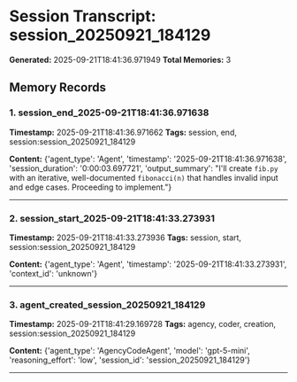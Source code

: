 # Session Transcript: session_20250921_184129

**Generated:** 2025-09-21T18:41:36.971949
**Total Memories:** 3

## Memory Records

### 1. session_end_2025-09-21T18:41:36.971638

**Timestamp:** 2025-09-21T18:41:36.971662
**Tags:** session, end, session:session_20250921_184129

**Content:** {'agent_type': 'Agent', 'timestamp': '2025-09-21T18:41:36.971638', 'session_duration': '0:00:03.697721', 'output_summary': "I'll create `fib.py` with an iterative, well-documented `fibonacci(n)` that handles invalid input and edge cases. Proceeding to implement."}

---

### 2. session_start_2025-09-21T18:41:33.273931

**Timestamp:** 2025-09-21T18:41:33.273936
**Tags:** session, start, session:session_20250921_184129

**Content:** {'agent_type': 'Agent', 'timestamp': '2025-09-21T18:41:33.273931', 'context_id': 'unknown'}

---

### 3. agent_created_session_20250921_184129

**Timestamp:** 2025-09-21T18:41:29.169728
**Tags:** agency, coder, creation, session:session_20250921_184129

**Content:** {'agent_type': 'AgencyCodeAgent', 'model': 'gpt-5-mini', 'reasoning_effort': 'low', 'session_id': 'session_20250921_184129'}

---

